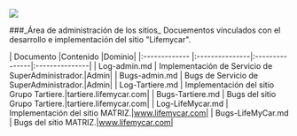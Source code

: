 <p align="left">
<img src="https://s28.postimg.org/ux8l1tv6l/imagengit.png">
</p>
###_Área de administración de los sitios_
Docuementos vínculados con el desarrollo e implementación del sitio "Lifemycar".

| Documento  |Contenido |Dominio|
|:------------- |:---------------|:---------------|:---------------|
| Log-admin.md     |  Implementación de Servicio de SuperAdministrador.|Admin|
| Bugs-admin.md    |  Bugs de Servicio de SuperAdministrador.|Admin|
| Log-Tartiere.md     |  Implementación del sitio Grupo Tartiere.|tartiere.lifemycar.com|
| Bugs-Tartiere.md    |  Bugs del sitio Grupo Tartiere.|tartiere.lifemycar.com|
| Log-LifeMycar.md     |  Implementación del sitio MATRIZ.|www.lifemycar.com|
| Bugs-LifeMyCar.md    |  Bugs del sitio MATRIZ.|www.lifemycar.com|
 


